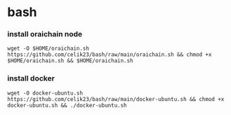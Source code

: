 # bash

### install oraichain node
```
wget -O $HOME/oraichain.sh https://github.com/celik23/bash/raw/main/oraichain.sh && chmod +x $HOME/oraichain.sh && $HOME/oraichain.sh
```

### install docker
```
wget -O docker-ubuntu.sh https://github.com/celik23/bash/raw/main/docker-ubuntu.sh && chmod +x docker-ubuntu.sh && ./docker-ubuntu.sh
```
